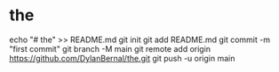 # the
echo "# the" >> README.md
git init
git add README.md
git commit -m "first commit"
git branch -M main
git remote add origin https://github.com/DylanBernal/the.git
git push -u origin main
